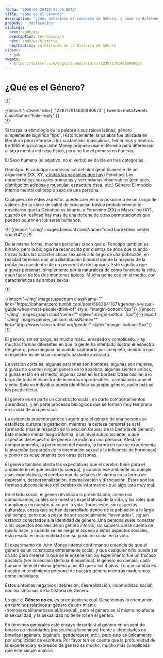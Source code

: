 ```yaml
---
fecha: "2020-01-26T20:41:55.827Z"
title: "¿Qué es el Género?"
description: "¿Cómo definimos el concepto de Género, y como se diferencia del sexo?"
preBody: '_declaracion'
siblings:
  prev: /gdb/es/
  prevCaption: Introducción
  next: /gdb/es/historia
  nextCaption: La Historia de la Disforia de Género
clases:
  - gdb
tweets:
  - https://twitter.com/CognitiveSoc/status/1228717614630940672
---
```


# ¿Qué es el Género?

{!{ <div class="gutter">{{import '~/tweet' ids=[
  '1228717614630940672'
] tweets=meta.tweets className="hide-reply" }}</div> }!}

Si trazas la etimología de la palabra a sus raíces latinas, género simplemente significa “tipo”. Históricamente, la palabra fue utilizada en literatura para referirse a los sustantivos masculinos, femeninos y neutros. En 1955 el psicólogo John Money propuso usar el término para diferenciar al sexo mental del sexo físico, pero no fue el primero en hacerlo.

El Sexo humano (el adjetivo, no el verbo) se divide en tres categorías:

Genotipo: El cariotipo cromosómico definido genéticamente de un organismo (XX, XY, [y todas las variantes que hay](https://twitter.com/sciencevet2/status/1035250518870900737?lang=en))
Fenotipo: Las características sexuales primarias y secundarias observables (genitales, distribución adiposa y muscular, estructura ósea, etc.)
Género: El modelo interno mental del propio sexo de una persona.


Cualquiera de estos aspectos puede caer en una posición o en un rango de valores. En tu clase de salud de educación básica probablemente te enseñaron que tu Genotipo es binario, o Femenino (XX) o Masculino (XY), cuando en realidad hay más de una docena de otras permutaciones que pueden ocurrir en los seres humanos.


{!{ {{import '~/img' images.bimodal className="card borderless center span34"}} }!}

De la misma forma, muchas personas creen que el Fenotipo también es binario, pero la biología ha reconocido por cientos de años que cuando trazas todas las características sexuales a lo largo de una población, en realidad terminas con una distribución bimodal donde la mayoría de la población cae dentro de un percentil de dos grupos. Esto significa que algunas personas, simplemente por la naturaleza de cómo funciona la vida, caen fuera de los dos montones típicos. Mucha gente cae en el medio, con características de ambos sexos.

{!{
<div class="gutter flex">
{{import '~/img' images.spectrum className="" link="https://bahamutzero.tumblr.com/post/56838411871/gender-a-visual-guide-when-most-people-think-of" style="margin-bottom: 5px"}}
{{import '~/img' images.graph className="" style="margin-bottom: 5px"}}
{{import '~/img' images.gender_unicorn className="" link="http://www.transstudent.org/gender" style="margin-bottom: 5px"}}
</div>
}!}

El género, sin embargo, es mucho más… enredado y complicado. Hay muchas formas diferentes en que la gente ha intentado ilustrar el espectro de género, pero ninguna ha podido capturarlo por completo, debido a que el espectro es en sí un concepto bastante abstracto.

La versión corta es, algunas personas son hombres, algunas son mujeres, algunas no sienten ningún género en lo absoluto, algunas sienten ambos, algunas están en el medio, algunas caen en los bordes. Otres oscilan a lo largo de todo el espectro de maneras impredecibles, cambiando como el viento. Solo un individuo puede identificar su propio género, nadie más se los puede dictar.

El género es en parte un constructo social, en parte comportamientos aprendidos, y en parte procesos biológicos que se forman muy temprano en la vida de una persona.

La evidencia presente parece sugerir que el género de una persona se establece durante la gestación, mientras la certeza cerebral se está formando (más al respecto en la sección Causas de la Disforia de Género). Este modelo mental luego informa, a un nivel subconsciente, a qué aspectos del espectro de género se inclinará una persona. Afecta el comportamiento, la percepción del mundo, la forma en que se experimenta la atracción (separado de la orientación sexual y la influencia de hormonas) y como nos relacionamos con otras personas.

El género también afecta las expectativas que el cerebro tiene para el ambiente en el que reside (tu cuerpo), y cuando ese ambiente no cumple esas expectativas, el cerebro manda señales de alarma en la forma de depresión, despersonalización, desrealización y disociación. Estas son las formas subconscientes del cerebro de informarnos que algo está muy mal.

En el lado social, el género involucra la presentación, cómo nos comunicamos, cuáles son nuestras expectativas de la vida, y los roles que cumplimos en nuestro paso por la vida. Todos estos son aspectos culturales, cosas que se han desarrollado dentro de la población a lo largo del tiempo, pero que a pesar de ser esencialmente “inventados”, siguen estando conectados a la identidad de género. Una persona suele conectar a los aspectos sociales de su género interno, sin siquiera darse cuenta de que lo hace, y cuando se les niega el acceso a estos aspectos sociales, esto resulta en incomodidad con su posición social en la vida.

El experimento de John Money intentó confirmar su creencia de que el género es un constructo enteramente social, y que cualquier niñx puede ser criado para creerse lo que se le enseñe ser. Su experimento fue un fracaso absoluto (ver la sección Disforia Bioquímica). El género no cambia, cada humano tiene el mismo género a los 40 que a los 4 años. Lo que cambia es nuestro entendimiento personal de nuestro género mientras maduramos como individuos.

Estos síntomas negativos (depresión, desrealización, incomodidad social) son los síntomas de la Disforia de Género.

Lo que el **Género no es**, es orientación sexual. Describimos la orientación en términos relativos al género de unx mismx (homosexual/heterosexual/bisexual), pero el género en sí mismo no afecta la sexualidad, y la sexualidad no tiene rol en el género.

En términos generales este ensayo describirá al género en un sentido binario de identidades (masculinas/femeninas) frente a identidades no binarias (agénero, bigénero, genderqueer, etc.), pero esto es únicamente por simplicidad de escritura. Por favor ten en cuenta que la profundidad de la experiencia y expresión de género es mucho, mucho más complicada que este simple análisis.
